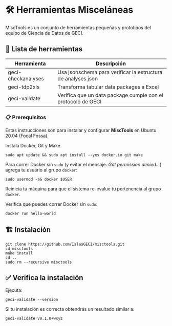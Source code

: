 # 🛠️ Herramientas Misceláneas

MiscTools es un conjunto de herramientas pequeñas y prototipos del equipo de Ciencia de Datos de
GECI.

## 🧰 Lista de herramientas

| Herramienta         | Descripción  |
| ------------------- | ------------ |
| geci-checkanalyses  | Usa jsonschema para verificar la estructura de analyses.json  |
| geci-tdp2xls        | Transforma tabular data packages a Excel  |
| geci-validate       | Verifica que un data package cumple con el protocolo de GECI  |

### 📋 Prerequisitos

Estas instrucciones son para instalar y configurar **MiscTools** en Ubuntu 20.04 (Focal Fossa).

Instala Docker, Git y Make.

```shell
sudo apt update && sudo apt install --yes docker.io git make
```

Para correr Docker sin `sudo` (y evitar el mensaje: _Got permission denied..._) agrega tu usuario al
grupo `docker`:

```shell
sudo usermod -aG docker $USER
```

Reinicia tu máquina para que el sistema re-evalue tu pertenencia al grupo `docker`.

Verifica que puedes correr Docker sin `sudo`:

```shell
docker run hello-world
```

## 🏗️ Instalación

```shell
git clone https://github.com/IslasGECI/misctools.git
cd misctools
make install
cd ..
sudo rm --recursive misctools
```

## ✅ Verifica la instalación

Ejecuta:
```shell
geci-validate --version
```

Si tu instalación es correcta obtendrás un resultado similar a:
```shell
geci-validate v0.1.0+wxyz
```
